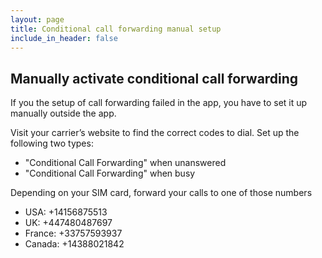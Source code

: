 ```yaml
---
layout: page
title: Conditional call forwarding manual setup
include_in_header: false
---
```


## Manually activate conditional call forwarding

If you the setup of call forwarding failed in the app, you have to set it up manually outside the app.

Visit your carrier’s website to find the correct codes to dial. Set up the following two types:
- "Conditional Call Forwarding" when unanswered
- "Conditional Call Forwarding" when busy

Depending on your SIM card, forward your calls to one of those numbers
- USA: +14156875513
- UK: +447480487697
- France: +33757593937
- Canada: +14388021842
